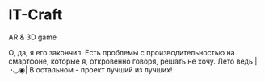 # IT-Craft
AR & 3D game

О, да, я его закончил.
Есть проблемы с производительностью на смартфоне, которые я, откровенно говоря, решать не хочу. Лето ведь |◔◡◉|
В остальном - проект лучший из лучших!
